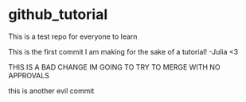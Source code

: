 # github_tutorial
This is a test repo for everyone to learn

This is the first commit I am making for the sake of a tutorial!
-Julia <3

THIS IS A BAD CHANGE IM GOING TO TRY TO MERGE WITH NO APPROVALS

this is another evil commit
